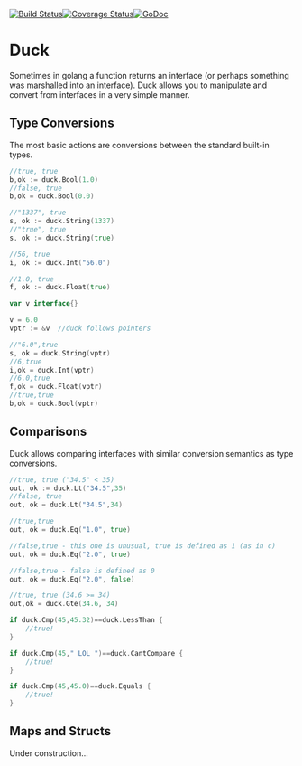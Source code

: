 [![Build Status](https://travis-ci.org/connectordb/duck.svg)](https://travis-ci.org/connectordb/duck)[![Coverage Status](https://coveralls.io/repos/connectordb/duck/badge.svg?branch=master&service=github)](https://coveralls.io/github/connectordb/duck?branch=master)[![GoDoc](https://godoc.org/github.com/connectordb/duck?status.svg)](http://godoc.org/github.com/connectordb/duck)
# Duck
Sometimes in golang a function returns an interface (or perhaps something was marshalled into an interface). Duck allows you to manipulate and convert from interfaces in a very simple manner.

## Type Conversions

The most basic actions are conversions between the standard built-in types.

```go
//true, true
b,ok := duck.Bool(1.0)
//false, true
b,ok = duck.Bool(0.0)

//"1337", true
s, ok := duck.String(1337)
//"true", true
s, ok := duck.String(true)

//56, true
i, ok := duck.Int("56.0")

//1.0, true
f, ok := duck.Float(true)

var v interface{}

v = 6.0
vptr := &v	//duck follows pointers

//"6.0",true
s, ok = duck.String(vptr)
//6,true
i,ok = duck.Int(vptr)
//6.0,true
f,ok = duck.Float(vptr)
//true,true
b,ok = duck.Bool(vptr)

```

## Comparisons

Duck allows comparing interfaces with similar conversion semantics as type conversions.

```go
//true, true ("34.5" < 35)
out, ok := duck.Lt("34.5",35)
//false, true
out, ok = duck.Lt("34.5",34)

//true,true
out, ok = duck.Eq("1.0", true)

//false,true - this one is unusual, true is defined as 1 (as in c)
out, ok = duck.Eq("2.0", true)

//false,true - false is defined as 0
out, ok = duck.Eq("2.0", false)

//true, true (34.6 >= 34)
out,ok = duck.Gte(34.6, 34)

if duck.Cmp(45,45.32)==duck.LessThan {
	//true!
}

if duck.Cmp(45," LOL ")==duck.CantCompare {
	//true!
}

if duck.Cmp(45,45.0)==duck.Equals {
	//true!
}

```

## Maps and Structs

Under construction...
